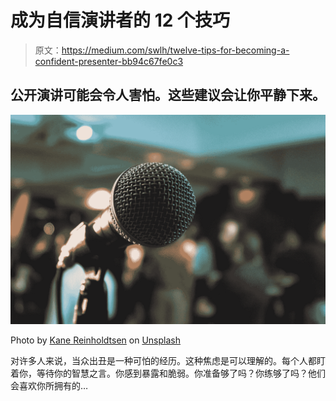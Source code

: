# 成为自信演讲者的 12 个技巧

> 原文：<https://medium.com/swlh/twelve-tips-for-becoming-a-confident-presenter-bb94c67fe0c3>

## 公开演讲可能会令人害怕。这些建议会让你平静下来。

![](img/112060908a3f538c19338932be1b9003.png)

Photo by [Kane Reinholdtsen](https://unsplash.com/@kanereinholdtsen?utm_source=unsplash&utm_medium=referral&utm_content=creditCopyText) on [Unsplash](https://unsplash.com/s/photos/public-speaking?utm_source=unsplash&utm_medium=referral&utm_content=creditCopyText)

对许多人来说，当众出丑是一种可怕的经历。这种焦虑是可以理解的。每个人都盯着你，等待你的智慧之言。你感到暴露和脆弱。你准备够了吗？你练够了吗？他们会喜欢你所拥有的…
